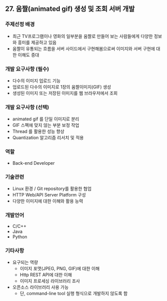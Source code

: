 ## 27. 움짤(animated gif) 생성 및 조회 서버 개발
### 주제선정 배경
* 최근 TV프로그램이나 영화의 일부분을 움짤로 만들어 보는 사람들에게 다양한 정보와 흥미를 제공하고 있음
* 움짤이 유통되는 흐름을 서버 사이드에서 구현해봄으로써 이미지와 서버 구현에 대한 이해도 증대

### 개발 요구사항 (필수)
* 다수의 이미지 업로드 기능
* 업로드된 다수의 이미지로 1장의 움짤이미지(GIF) 생성
* 생성된 이미지 또는 저장된 이미지를 웹 브라우저에서 조회

### 개발 요구사항 (선택)
* animated gif 를 단일 이미지로 분리
* GIF 스펙에 맞지 않는 부분 보정 작업
* Thread 를 활용한 성능 향상
* Quantization 알고리즘 리서치 및 적용

### 역할
* Back-end Developer

### 기술관련 
* Linux 환경 / Git repository를 활용한 협업
* HTTP Web/API Server Platform 구성
* 다양한 이미지에 대한 이해와 활용 능력

### 개발언어
* C/C++
* Java
* Python

### 기타사항
* 요구되는 역량
  * 이미지 포맷(JPEG, PNG, GIF)에 대한 이해
  * Http REST API에 대한 이해
  * 이미지 프로세싱 라이브러리 조사
* 오픈소스 라이브러리 사용 가능
  * 단, command-line tool 실행 형식으로 개발하지 않도록 함
